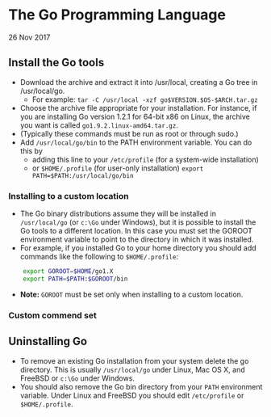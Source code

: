 # The Go Programming Language
26 Nov 2017

## Install the Go tools
- Download the archive and extract it into /usr/local, creating a Go tree in /usr/local/go.
	- For example:
	`tar -C /usr/local -xzf go$VERSION.$OS-$ARCH.tar.gz`
- Choose the archive file appropriate for your installation. For instance, if you are installing Go version 1.2.1 for 64-bit x86 on Linux, the archive you want is called `go1.9.2.linux-amd64.tar.gz`.
- (Typically these commands must be run as root or through sudo.)
- Add `/usr/local/go/bin` to the PATH environment variable. You can do this by
	- adding this line to your `/etc/profile` (for a system-wide installation)
	- or `$HOME/.profile` (for user-only installation)
	`export PATH=$PATH:/usr/local/go/bin`

### Installing to a custom location
- The Go binary distributions assume they will be installed in `/usr/local/go` (or `c:\Go` under Windows), but it is possible to install the Go tools to a different location. In this case you must set the GOROOT environment variable to point to the directory in which it was installed.
- For example, if you installed Go to your home directory you should add commands like the following to `$HOME/.profile`:
```sh
	export GOROOT=$HOME/go1.X
	export PATH=$PATH:$GOROOT/bin
```
- **Note:** `GOROOT` must be set only when installing to a custom location.

### Custom commend set


## Uninstalling Go
- To remove an existing Go installation from your system delete the go directory. This is usually `/usr/local/go` under Linux, Mac OS X, and FreeBSD or `c:\Go` under Windows.
- You should also remove the Go bin directory from your `PATH` environment variable. Under Linux and FreeBSD you should edit `/etc/profile` or `$HOME/.profile`.
